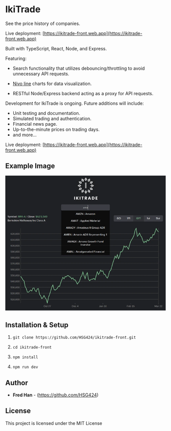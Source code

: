 # IkiTrade

See the price history of companies.

Live deployment: [https://ikitrade-front.web.app](https://ikitrade-front.web.app)

Built with TypeScript, React, Node, and Express.

Featuring:

- Search functionality that utilizes debouncing/throttling to avoid unnecessary API requests.

- [Nivo line](https://www.npmjs.com/package/@nivo/line) charts for data visualization.

- RESTful Node/Express backend acting as a proxy for API requests.

Development for IkiTrade is ongoing. Future additions will include:

- Unit testing and documentation.
- Simulated trading and authentication.
- Financial news page.
- Up-to-the-minute prices on trading days.
- and more...

Live deployment: [https://ikitrade-front.web.app](https://ikitrade-front.web.app)

## Example Image

![Example Image](/public/example-img.webp "Example Image")

## Installation & Setup

1. `git clone https://github.com/HSG424/ikitrade-front.git`

2. `cd ikitrade-front`

3. `npm install`

4. `npm run dev`

## Author

- **Fred Han** - (https://github.com/HSG424)

## License

This project is licensed under the MIT License
